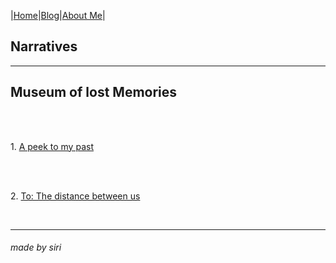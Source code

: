 |[Home](README.md)|[Blog](Blog.md)|[About Me](about.md)|

## Narratives
---
## Museum of lost Memories
<br>

<br/>1. [A peek to my past](past.md)

<br>

<br/>2. [To: The distance between us](distance.md)

<br>

---
###### made by siri

